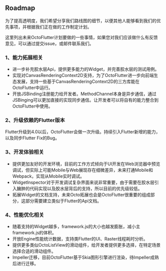 ## Roadmap

为了提高透明度，我们希望分享我们路线图的细节，以便其他人能够看到我们的优先事项，并根据我们正在做的工作制定计划。<br>

这里列出未来OctoFlutter计划要做的一些事情，如果您对我们应该做什么有反馈意见，可以通过提交issue，或邮件联系我们。

### 1、能力拓展相关
  * 进一步补充胶水层Api，提供更多能力的Widget，并完善胶水层的测试用例。
  * 实现对CanvasRenderingContext2D支持，为了OctoFlutter进一步向前端生态发展，支持一些基于CanvasRenderingContext2D的三方库能在OctoFlutter中运行。
  * 开放JSBinding注册能力给开发者。MethodChannel本身是异步通信，通过JSBinging可以更加直接的实现同步通信。让开发者可以将自有的能力整合到OctoFlutter中使用。

### 2、升级依赖的Flutter版本
Flutter升级到4.0以后，OctoFlutter会做一次升级。持续引入Flutter新增的能力，以及同步Flutter Fix的Bug。

### 3、开发体验相关
  * 提供更加友好的开发环境，目前的工作方式倾向于UI开发在Web浏览器中预览调试，但实际上可能Mobile与Web展现存在细微差异，未来打通Mobile和Webpack，实现从Mobile实时调试。
  * WidgetInspector对于开发调试复杂界面来说非常重要，由于需要在胶水层引入臃肿的代码实现以及胶水层背后的支持，所以目前的优先级较低。
  * 拓展Widget的文档支持，未来Octo拓展也会是OctoFlutter很重要的组成部分，这部分需要建立类似于Flutter的Api文档。

### 4、性能优化相关
 * 随着支持的Widget越多，framework.js的大小也越发膨胀，减小主framework.js的体积。
 * 开放Engine性能统计数据，支持类Flutter的UI、Raster线程耗时分析。
 * 提供更多类似OctoListView的滑动组件，给开发者提供更多选择，在特定场景选择合适的滑动组件。
 * Impeller迁移，目前OctoFlutter基于Skia图形引擎进行渲染，待Impeller成熟后进行迁移。
